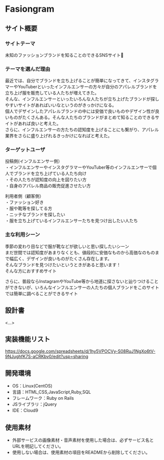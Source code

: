 # Fasiongram

## サイト概要
### サイトテーマ
未知のファッションブランドを知ることのできるSNSサイト👔

### テーマを選んだ理由
最近では、自分でブランドを立ち上げることが簡単になってきて、インスタグラマーやYouTuberといったインフルエンサーの方々が自分のアパレルブランドを立ち上げ服を販売している人たちが増えてきた。</br>
そんな、インフルエンサーといったいろんな人たちが立ち上げたブランドが探しやすいサイトがあればいいなというのがきっかけになる。</br>
個人でデザインしたアパレルブランドの中には安価で良いものやデザイン性が良いものがたくさんある。そんな人たちのブランドがまとめて知ることのできるサイトがあれば良いと考えた。</br>
さらに、インフルエンサーの方たちの認知度を上げることにも繋がり、アパレル業界をさらに盛り上げれるきっかけになればと考えた。</br>

### ターゲットユーザ
投稿側(インフルエンサー側）</br>
・インフルエンサーやインスタグラマーやYouTuber等のインフルエンサーで個人でブランドを立ち上げている人たち向け</br>
・その人たちが認知度の向上を図りたい方</br>
・自身のアパレル商品の販売促進させたい方</br>


利用者側（顧客側）</br>
・ファッション好き</br>
・服や靴等を探してる方</br>
・ニッチなブランドを探したい</br>
・服を立ち上げているインフルエンサーたちを見つけ出したい人たち</br>

### 主な利用シーン
季節の変わり目などで服が靴などが欲しいと思い探したいシーン</br>
まだ世間では認知度があまりなくとも、値段的に安価なものから高価なのものまで幅広く、デザインが良いものがたくさん存在します。</br>
そんなブランドを見つけたいというときがあると思います！</br>
そんな方におすすめサイト</br>

さらに、普段ならInstagramやYouTube等から地道に探さないと辿りつけることができないが、いろんなインフルエンサーの人たちの個人ブランドをこのサイトでは簡単に調べることができるサイト</br>


## 設計書
<...>

## 実装機能リスト
https://docs.google.com/spreadsheets/d/1hy5VPOCVy-S08RuJ1NgXo6tV-9NJughfK7S-aCRKbv0/edit?usp=sharing

## 開発環境
- OS：Linux(CentOS)
- 言語：HTML,CSS,JavaScript,Ruby,SQL
- フレームワーク：Ruby on Rails
- JSライブラリ：jQuery
- IDE：Cloud9

 ## 使用素材
- 外部サービスの画像素材・音声素材を使用した場合は、必ずサービス名とURLを明記してください。
- 使用しない場合は、使用素材の項目をREADMEから削除してください。